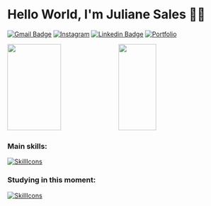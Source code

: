 # Hello World, I'm Juliane Sales 👋🏾
[![Gmail Badge](https://img.shields.io/badge/Gmail-D14836?style=for-the-badge&logo=gmail&logoColor=white)](mailto:contatojulisales@gmail.com)
[![Instagram](https://img.shields.io/badge/Instagram-E4405F?style=for-the-badge&logo=instagram&logoColor=white)](https://instagram.com/devjulisales)
[![Linkedin Badge](https://img.shields.io/badge/LinkedIn-0077B5?style=for-the-badge&logo=linkedin&logoColor=white)](https://www.linkedin.com/in/julisales)
[![Portfolio](https://img.shields.io/badge/Portfolio-%23130a20?style=for-the-badge&color=%23ec5ece&labelColor=%23130a20&logoColor=%23ec5ece)](https://julisales.vercel.app/)

<div>  
  <img width="49%" height="195px" src="https://github-readme-stats.vercel.app/api?username=julisales&show_icons=true&theme=jolly"/> 
  <img width="41%" height="195px" src="https://github-readme-stats.vercel.app/api/top-langs/?username=julisales&show_icons=true&theme=jolly&layout=compact"/>
</div>

### Main skills:
[![SkillIcons](https://skillicons.dev/icons?i=c,html,css,js,figma,mysql,git,react,nodejs)](https://skillicons.dev)

### Studying in this moment:
[![SkillIcons](https://skillicons.dev/icons?i=react,nodejs)](https://skillicons.dev)


